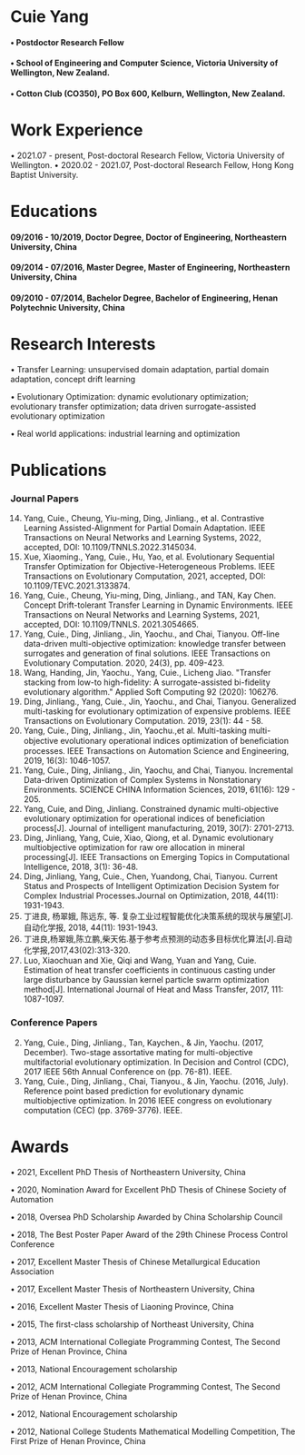 # Cuie Yang
#### • Postdoctor Research Fellow 
#### • School of Engineering and Computer Science, Victoria University of Wellington, New Zealand. 
#### • Cotton Club (CO350), PO Box 600, Kelburn, Wellington, New Zealand.

# Work Experience
• 2021.07 - present, Post-doctoral Research Fellow, Victoria University of Wellington.
• 2020.02 - 2021.07, Post-doctoral Research Fellow, Hong Kong Baptist University.

# Educations
#### 09/2016 - 10/2019, Doctor Degree, Doctor of Engineering, Northeastern University, China
#### 09/2014 - 07/2016, Master Degree, Master of Engineering, Northeastern University, China
#### 09/2010 - 07/2014, Bachelor Degree, Bachelor of Engineering, Henan Polytechnic University, China

# Research Interests

• Transfer Learning: unsupervised domain adaptation, partial domain adaptation, concept drift learning

•	Evolutionary Optimization: dynamic evolutionary optimization; evolutionary transfer optimization; data driven surrogate-assisted evolutionary optimization

•	Real world applications: industrial learning and optimization


# Publications
### Journal Papers
14.	Yang, Cuie., Cheung, Yiu-ming, Ding, Jinliang., et al.  Contrastive Learning Assisted-Alignment for Partial Domain Adaptation. IEEE Transactions on Neural Networks and Learning Systems, 2022, accepted, DOI: 10.1109/TNNLS.2022.3145034. 
13.	Xue, Xiaoming., Yang, Cuie., Hu, Yao, et al. Evolutionary Sequential Transfer Optimization for Objective-Heterogeneous Problems. IEEE Transactions on Evolutionary Computation, 2021, accepted, DOI: 10.1109/TEVC.2021.3133874. 
12.	Yang, Cuie., Cheung, Yiu-ming, Ding, Jinliang., and TAN, Kay Chen.  Concept Drift-tolerant Transfer Learning in Dynamic Environments. IEEE Transactions on Neural Networks and Learning Systems, 2021, accepted, DOI: 10.1109/TNNLS. 2021.3054665. 
11.	Yang, Cuie., Ding, Jinliang., Jin, Yaochu., and Chai, Tianyou. Off-line data-driven multi-objective optimization: knowledge transfer between surrogates and generation of final solutions. IEEE Transactions on Evolutionary Computation. 2020, 24(3), pp. 409-423.
10.	Wang, Handing, Jin, Yaochu., Yang, Cuie., Licheng Jiao. "Transfer stacking from low-to high-fidelity: A surrogate-assisted bi-fidelity evolutionary algorithm." Applied Soft Computing 92 (2020): 106276.
9.	Ding, Jinliang., Yang, Cuie., Jin, Yaochu., and Chai, Tianyou. Generalized multi-tasking for evolutionary optimization of expensive problems. IEEE Transactions on Evolutionary Computation. 2019, 23(1): 44 - 58. 
8.	Yang, Cuie., Ding, Jinliang., Jin, Yaochu.,et al. Multi-tasking multi-objective evolutionary operational indices optimization of beneﬁciation processes. IEEE Transactions on Automation Science and Engineering, 2019, 16(3): 1046-1057.
7.	Yang, Cuie., Ding, Jinliang., Jin, Yaochu, and Chai, Tianyou. Incremental Data-driven Optimization of Complex Systems in Nonstationary Environments. SCIENCE CHINA Information Sciences, 2019, 61(16): 129 - 205.
6.	Yang, Cuie, and Ding, Jinliang. Constrained dynamic multi-objective evolutionary optimization for operational indices of beneficiation process[J]. Journal of intelligent manufacturing, 2019, 30(7): 2701-2713.
5.	Ding, Jinliang, Yang, Cuie, Xiao, Qiong, et al. Dynamic evolutionary multiobjective optimization for raw ore allocation in mineral processing[J]. IEEE Transactions on Emerging Topics in Computational Intelligence, 2018, 3(1): 36-48.
4.	Ding, Jinliang, Yang, Cuie., Chen, Yuandong, Chai, Tianyou. Current Status and Prospects of Intelligent Optimization Decision System for Complex Industrial Processes.Journal on Optimization, 2018, 44(11): 1931-1943.
3.	丁进良, 杨翠娥, 陈远东, 等. 复杂工业过程智能优化决策系统的现状与展望[J]. 自动化学报, 2018, 44(11): 1931-1943.
2. 丁进良,杨翠娥,陈立鹏,柴天佑.基于参考点预测的动态多目标优化算法[J].自动化学报,2017,43(02):313-320.
1.	Luo, Xiaochuan and Xie, Qiqi and Wang, Yuan and Yang, Cuie. Estimation of heat transfer coefficients in continuous casting under large disturbance by Gaussian kernel particle swarm optimization method[J]. International Journal of Heat and Mass Transfer, 2017, 111: 1087-1097.

### Conference Papers

2.	Yang, Cuie., Ding, Jinliang., Tan, Kaychen., & Jin, Yaochu. (2017, December). Two-stage assortative mating for multi-objective multifactorial evolutionary optimization. In Decision and Control (CDC), 2017 IEEE 56th Annual Conference on (pp. 76-81). IEEE.
1.	Yang, Cuie., Ding, Jinliang., Chai, Tianyou., & Jin, Yaochu. (2016, July). Reference point based prediction for evolutionary dynamic multiobjective optimization. In 2016 IEEE congress on evolutionary computation (CEC) (pp. 3769-3776). IEEE.

# Awards
•	2021, Excellent PhD Thesis of Northeastern University, China

•	2020, Nomination Award for Excellent PhD Thesis of Chinese Society of Automation 

•	2018, Oversea PhD Scholarship Awarded by China Scholarship Council 

•	2018, The Best Poster Paper Award of the 29th Chinese Process Control Conference 

•	2017, Excellent Master Thesis of Chinese Metallurgical Education Association 

•	2017, Excellent Master Thesis of Northeastern University, China

•	2016, Excellent Master Thesis of Liaoning Province, China 

•	2015, The first-class scholarship of Northeast University, China

•	2013, ACM International Collegiate Programming Contest, The Second Prize of Henan Province, China

•	2013, National Encouragement scholarship

•	2012, ACM International Collegiate Programming Contest, The Second Prize of Henan Province, China

•	2012, National Encouragement scholarship

•	2012, National College Students Mathematical Modelling Competition, The First Prize of Henan Province, China

